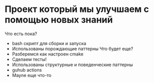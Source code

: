 # Проект который мы улучшаем с помощью новых знаний
Что есть пока?
* bash скрипт для сборки и запуска
* Использованы порождающие паттерны
Что будет еще?
* Разберемся как настроен cmake
* Сделаем тесты!
* Использованы структурные и поведенческие паттерны
* guhub actions
* Mayne еще что-то
